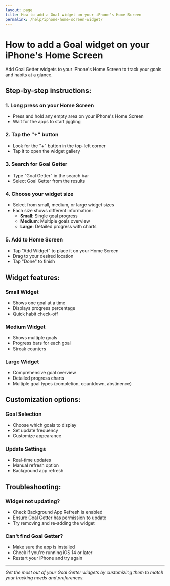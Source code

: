 ```yaml
---
layout: page
title: How to add a Goal widget on your iPhone's Home Screen
permalink: /help/iphone-home-screen-widget/
---
```


# How to add a Goal widget on your iPhone's Home Screen

Add Goal Getter widgets to your iPhone's Home Screen to track your goals and habits at a glance.

## Step-by-step instructions:

### 1. Long press on your Home Screen
- Press and hold any empty area on your iPhone's Home Screen
- Wait for the apps to start jiggling

### 2. Tap the "+" button
- Look for the "+" button in the top-left corner
- Tap it to open the widget gallery

### 3. Search for Goal Getter
- Type "Goal Getter" in the search bar
- Select Goal Getter from the results

### 4. Choose your widget size
- Select from small, medium, or large widget sizes
- Each size shows different information:
  - **Small**: Single goal progress
  - **Medium**: Multiple goals overview
  - **Large**: Detailed progress with charts

### 5. Add to Home Screen
- Tap "Add Widget" to place it on your Home Screen
- Drag to your desired location
- Tap "Done" to finish

## Widget features:

### Small Widget
- Shows one goal at a time
- Displays progress percentage
- Quick habit check-off

### Medium Widget
- Shows multiple goals
- Progress bars for each goal
- Streak counters

### Large Widget
- Comprehensive goal overview
- Detailed progress charts
- Multiple goal types (completion, countdown, abstinence)

## Customization options:

### Goal Selection
- Choose which goals to display
- Set update frequency
- Customize appearance

### Update Settings
- Real-time updates
- Manual refresh option
- Background app refresh

## Troubleshooting:

### Widget not updating?
- Check Background App Refresh is enabled
- Ensure Goal Getter has permission to update
- Try removing and re-adding the widget

### Can't find Goal Getter?
- Make sure the app is installed
- Check if you're running iOS 14 or later
- Restart your iPhone and try again

---

*Get the most out of your Goal Getter widgets by customizing them to match your tracking needs and preferences.*

